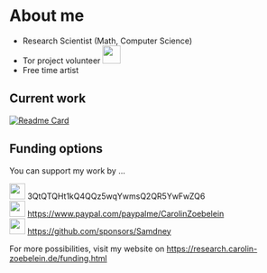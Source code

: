 # About me

- Research Scientist (Math, Computer Science) 
- Tor project volunteer <img height="32" width="32" src="https://cdn.jsdelivr.net/npm/simple-icons@v4/icons/torproject.svg" />
- Free time artist


## Current work
[![Readme Card](https://github-readme-stats.vercel.app/api/pin/?username=Samdney&repo=paper-analysisecho)](https://github.com/anuraghazra/github-readme-stats)


## Funding options

You can support my work by ...<br />


<img height="28" width="28" src="https://cdn.jsdelivr.net/npm/simple-icons@v4/icons/bitcoin.svg" /> 3QtQTQHt1kQ4QQz5wqYwmsQ2QR5YwFwZQ6<br />
<img height="28" width="28" src="https://cdn.jsdelivr.net/npm/simple-icons@v4/icons/paypal.svg" /> <a href="https://www.paypal.com/paypalme/CarolinZoebelein" title="External: PayPal.me" target="_blank">https://www.paypal.com/paypalme/CarolinZoebelein</a><br />
<img height="28" width="28" src="https://cdn.jsdelivr.net/npm/simple-icons@v4/icons/githubsponsors.svg" /> <a href="https://github.com/sponsors/Samdney" title="GitHub Sponsors">https://github.com/sponsors/Samdney</a>

For more possibilities, visit my website on <a href="https://research.carolin-zoebelein.de/funding.html" title="External: Website - Funding" target="_blank">https://research.carolin-zoebelein.de/funding.html</a>
